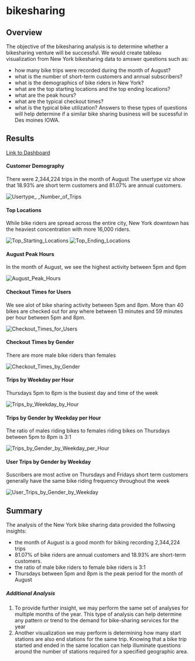 # bikesharing
## Overview
The objective of the bikesharing analysis is to determine whether a bikesharing venture will be successful. We would create tableau visualization from  New York bikesharing data to amswer questions such as:
- how many bike trips were recorded during the month of August?
- what is the number of short-term customers and annual subscribers?
- what is the demographics of bike riders in New York?
- what are the top starting locations and the top ending locations?
- what are the peak hours?
- what are the typical checkout times?
- what is the typical bike utilization?
Answers to these types of questions will help determine if a similar bike sharing business will be sucessful in Des moines IOWA.

## Results

[Link to Dashboard](https://public.tableau.com/views/D2_BikeSharing/NYCCitibike?:language=en-US&publish=yes&:display_count=n&:origin=viz_share_link "link to dashboard")

#### Customer Demography
There were 2,344,224 trips in the month of August 
The usertype viz show that 18.93% are short term customers and 81.07% are annual customers. 

![Usertype_ _Number_of_Trips](https://user-images.githubusercontent.com/67847583/127079447-7383df12-de66-415e-b2e8-9c2dc0179c5d.png)

#### Top Locations
While bike riders are spread across the entire city, New York downtown has the heaviest concentration with more 16,000 riders.

![Top_Starting_Locations](https://user-images.githubusercontent.com/67847583/127079521-7ed244fe-c9b8-4aad-a812-b31117ed1728.png)
![Top_Ending_Locations](https://user-images.githubusercontent.com/67847583/127079533-f793e728-d2aa-4a8c-8bed-33465f5b2262.png)


#### August Peak Hours
In the month of August, we see the highest activity between 5pm and 6pm

![August_Peak_Hours](https://user-images.githubusercontent.com/67847583/127079901-f9b09c3d-41e4-49be-8189-dec288f9027b.png)

#### Checkout Times for Users
We see alot of bike sharing activity between 5pm and 8pm. More than 40 bikes are checked out for any where between 13 minutes and 59 minutes per hour between 5pm and 8pm.

![Checkout_Times_for_Users](https://user-images.githubusercontent.com/67847583/127081465-379aac5c-18f0-42ae-a92e-601729c6bb31.png)

#### Checkout Times by Gender
There are more male bike riders than females

![Checkout_Times_by_Gender](https://user-images.githubusercontent.com/67847583/127081546-90828861-053c-47f2-b6c3-8f254d94348c.png)


#### Trips by Weekday per Hour
Thursdays 5pm to 6pm is the busiest day and time of the week

![Trips_by_Weekday_by_Hour](https://user-images.githubusercontent.com/67847583/127082058-39d2fb3b-82ae-4cd7-98e3-ed82e7cb0ef0.png)

#### Trips by Gender by Weekday per Hour
The ratio of males riding bikes to females riding bikes on Thursdays between 5pm to 8pm is 3:1

![Trips_by_Gender_by_Weekday_per_Hour](https://user-images.githubusercontent.com/67847583/127082250-6604089b-5cb6-4042-b3d6-c3ba28b948c2.png)

#### User Trips by Gender by Weekday
Suscribers are most active on Thursdays and Fridays
short term customers generally have the same bike riding frequency throughout the week

![User_Trips_by_Gender_by_Weekday](https://user-images.githubusercontent.com/67847583/127082658-f46671b0-f265-4f5a-b2f1-8d97528964d9.png)


## Summary
The analysis of the New York bike sharing data provided the follwoing insights:
- the month of August is a good month for biking recording 2,344,224 trips
- 81.07% of bike riders are annual customers and 18.93% are short-term customers.
- the ratio of male bike riders to female bike riders is 3:1
- Thursdays between 5pm and 8pm is the peak period for the month of August

##### Additional Analysis
1. To provide further insight, we may perform the same set of analyses for multiple months of the year. This type of analysis can help determine any pattern or trend to the demand for bike-sharing services for the year
2. Another visualization we may perform is determining how many start stations are also end stations for the same trip. Knowing that a bike trip started and ended in the same location can help illuminate questions around the number of stations required for a specified geographic area.
